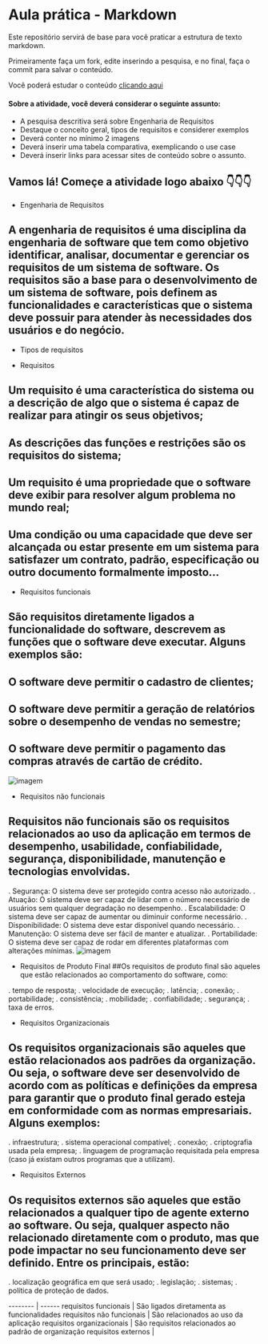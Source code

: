 # Aula prática - Markdown

Este repositório servirá de base para você praticar a estrutura de texto markdown. 

Primeiramente faça um fork, edite inserindo a pesquisa, e no final, faça o commit para salvar o conteúdo.

Você poderá estudar o conteúdo [clicando aqui](https://docs.pipz.com/central-de-ajuda/learning-center/guia-basico-de-markdown#open)

#### Sobre a atividade, você deverá considerar o seguinte assunto:

- A pesquisa descritiva será sobre Engenharia de Requisitos
- Destaque o conceito geral, tipos de requisitos e considerer exemplos
- Deverá conter no mínimo 2 imagens
- Deverá inserir uma tabela comparativa, exemplicando o use case
- Deverá inserir links para acessar sites de conteúdo sobre o assunto.


## Vamos lá! Começe a atividade logo abaixo 👇👇👇

* Engenharia de Requisitos

## A engenharia de requisitos é uma disciplina da engenharia de software que tem como objetivo identificar, analisar, documentar e gerenciar os requisitos de um sistema de software. Os requisitos são a base para o desenvolvimento de um sistema de software, pois definem as funcionalidades e características que o sistema deve possuir para atender às necessidades dos usuários e do negócio.

* Tipos de requisitos
  
* Requisitos

## Um requisito é uma característica do sistema ou a descrição de algo que o sistema é capaz de realizar para atingir os seus objetivos;
## As descrições das funções e restrições são os requisitos do sistema;
## Um requisito é uma propriedade que o software deve exibir para resolver algum problema no mundo real;
## Uma condição ou uma capacidade que deve ser alcançada ou estar presente em um sistema para satisfazer um contrato, padrão, especificação ou outro documento formalmente imposto...


 * Requisitos funcionais
## São requisitos diretamente ligados a funcionalidade do software, descrevem as funções que o software deve executar. Alguns exemplos são:

## O software deve permitir o cadastro de clientes;
## O software deve permitir a geração de relatórios sobre o desempenho de vendas no semestre;
## O software deve permitir o pagamento das compras através de cartão de crédito.
![imagem](9https://res.cloudinary.com/practicaldev/image/fetch/s--SKUh3GHz--/c_limit%2Cf_auto%2Cfl_progressive%2Cq_auto%2Cw_800/https://dev-to-uploads.s3.amazonaws.com/uploads/articles/o63vc02gw53b0r1xw505.jpg) 

* Requisitos não funcionais
## Requisitos não funcionais são os requisitos relacionados ao uso da aplicação em termos de desempenho, usabilidade, confiabilidade, segurança, disponibilidade, manutenção e tecnologias envolvidas.
. Segurança: O sistema deve ser protegido contra acesso não autorizado.
. Atuação: O sistema deve ser capaz de lidar com o número necessário de usuários sem qualquer degradação no desempenho.
. Escalabilidade: O sistema deve ser capaz de aumentar ou diminuir conforme necessário.
. Disponibilidade: O sistema deve estar disponível quando necessário.
. Manutenção: O sistema deve ser fácil de manter e atualizar.
. Portabilidade: O sistema deve ser capaz de rodar em diferentes plataformas com alterações mínimas.
![imagem](https://dhg1h5j42swfq.cloudfront.net/2023/10/16115710/imagem-inicial-1.png)

* Requisitos de Produto Final
##Os requisitos de produto final são aqueles que estão relacionados ao comportamento do software, como:

. tempo de resposta;
. velocidade de execução;
. latência;
. conexão;
. portabilidade;
. consistência;
. mobilidade;
. confiabilidade;
. segurança;
. taxa de erros.

* Requisitos Organizacionais
## Os requisitos organizacionais são aqueles que estão relacionados aos padrões da organização. Ou seja, o software deve ser desenvolvido de acordo com as políticas e definições da empresa para garantir que o produto final gerado esteja em conformidade com as normas empresariais. Alguns exemplos:

. infraestrutura;
. sistema operacional compatível;
. conexão;
. criptografia usada pela empresa;
. linguagem de programação requisitada pela empresa (caso já existam outros programas que a utilizam).

* Requisitos Externos
## Os requisitos externos são aqueles que estão relacionados a qualquer tipo de agente externo ao software. Ou seja, qualquer aspecto não relacionado diretamente com o produto, mas que pode impactar no seu funcionamento deve ser definido. Entre os principais, estão:

. localização geográfica em que será usado;
. legislação;
. sistemas;
. política de proteção de dados.

-------- | ------
requisitos funcionais  | São ligados diretamenta as funcionalidades 
requisitos não funcionais  | São relacionados ao uso da aplicação
requisitos organizacionais  | São requisitos relacionados ao padrão de organização
requisitos externos | 

